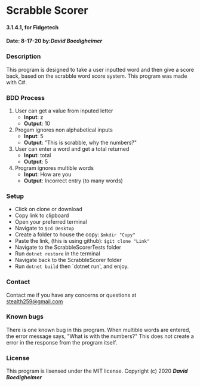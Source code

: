 # Scrabble Scorer
#### 3.1.4.1, for Fidgetech
#### Date: 8-17-20 by:_**David Boedigheimer**_
### Description
This program is designed to take a user inputted word and then give a score back, based on the scrabble word score system. This program was made with C#.
### BDD Process
1. User can get a value from inputed letter
      * **Input**: z
      * **Output**: 10
2. Progam ignores non alphabetical inputs
      * **Input**: 5
      * **Output**: "This is scrabble, why the numbers?"
3. User can enter a word and get a total returned
      * **Input**: total
      * **Output**: 5
4. Program ignores multible words
      * **Input**: How are you
      * **Output**: Incorrect entry (to many words)
### Setup
* Click on clone or download
* Copy link to clipboard
* Open your preferred terminal
* Navigate to `$cd Desktop`
* Create a folder to house the copy: `$mkdir "Copy"`
* Paste the link, (this is using github): `$git clone "Link"`
* Navigate to the ScrabbleScorerTests folder
* Run `dotnet restore` in the terminal
* Navigate back to the ScrabbleScorer folder
* Run `dotnet build` then `dotnet run', and enjoy.
### Contact
Contact me if you have any concerns or questions at stealth259@gmail.com
### Known bugs
There is one known bug in this program. When multible words are entered, the error message says, "What is with the numbers?" This does not create a error in the response from the program itself.
### License
This program is lisensed under the MIT license.
Copyright (c) 2020 _**David Boedigheimer**_